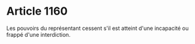 # Article 1160

Les pouvoirs du représentant cessent s'il est atteint d'une incapacité ou frappé d'une interdiction.